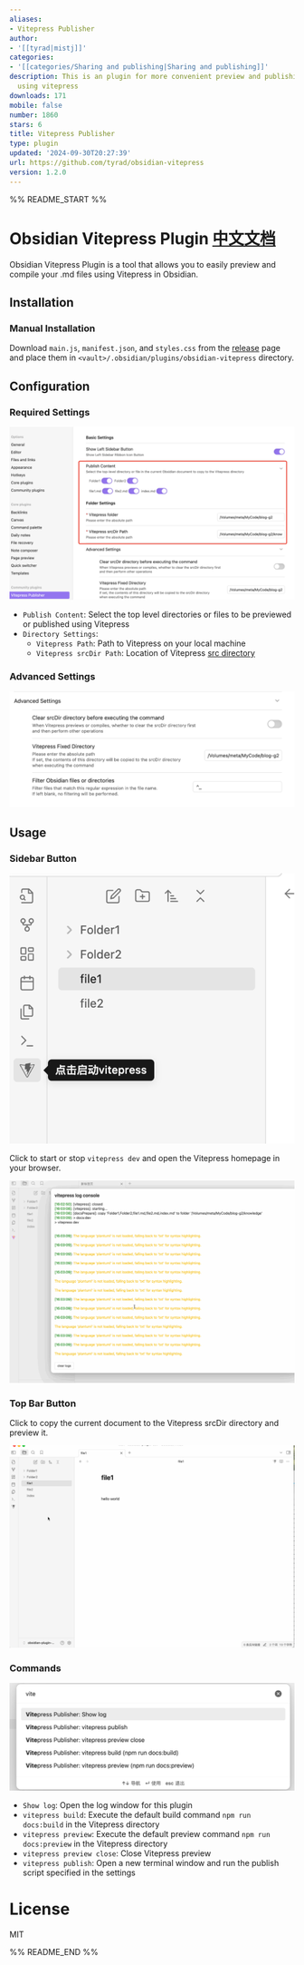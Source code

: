 ```yaml
---
aliases:
- Vitepress Publisher
author:
- '[[tyrad|mistj]]'
categories:
- '[[categories/Sharing and publishing|Sharing and publishing]]'
description: This is an plugin for more convenient preview and publishing of .md files
  using vitepress
downloads: 171
mobile: false
number: 1860
stars: 6
title: Vitepress Publisher
type: plugin
updated: '2024-09-30T20:27:39'
url: https://github.com/tyrad/obsidian-vitepress
version: 1.2.0
---
```


%% README_START %%

# Obsidian Vitepress Plugin   [中文文档](./README_zh.md)

Obsidian Vitepress Plugin is a tool that allows you to easily preview and compile your .md files using Vitepress in Obsidian.

## Installation

### Manual Installation

Download `main.js`, `manifest.json`, and `styles.css` from the [release](https://github.com/tyrad/obsidian-vitepress/releases) page and place them in `<vault>/.obsidian/plugins/obsidian-vitepress` directory.

## Configuration

### Required Settings

![Settings](https://raw.githubusercontent.com/tyrad/obsidian-vitepress/HEAD/demo/setting1-en.png)

- `Publish Content`: Select the top level directories or files to be previewed or published using Vitepress
- `Directory Settings`:
	- `Vitepress Path`: Path to Vitepress on your local machine
	- `Vitepress srcDir Path`: Location of Vitepress [src directory](https://vitepress.dev/reference/site-config#srcdir)

### Advanced Settings

![Advanced Settings](https://raw.githubusercontent.com/tyrad/obsidian-vitepress/HEAD/demo/setting2-en.png)

## Usage

### Sidebar Button

![Sidebar Button](https://raw.githubusercontent.com/tyrad/obsidian-vitepress/HEAD/demo/aside-button.png)

Click to start or stop `vitepress dev` and open the Vitepress homepage in your browser.

![Preview Action](https://raw.githubusercontent.com/tyrad/obsidian-vitepress/HEAD/demo/action-preview.gif)

### Top Bar Button

Click to copy the current document to the Vitepress srcDir directory and preview it.

![Preview Action 2](https://raw.githubusercontent.com/tyrad/obsidian-vitepress/HEAD/demo/action-preview2.gif)

### Commands

![Commands](https://raw.githubusercontent.com/tyrad/obsidian-vitepress/HEAD/demo/commands.png)

- `Show log`: Open the log window for this plugin
- `vitepress build`: Execute the default build command `npm run docs:build` in the Vitepress directory
- `vitepress preview`: Execute the default preview command `npm run docs:preview` in the Vitepress directory
- `vitepress preview close`: Close Vitepress preview
- `vitepress publish`: Open a new terminal window and run the publish script specified in the settings

# License

MIT


%% README_END %%